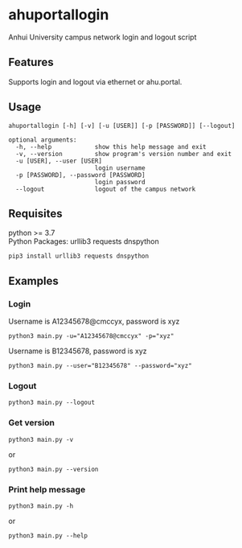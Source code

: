 # ahuportallogin

Anhui University campus network login and logout script  

## Features

Supports login and logout via ethernet or ahu.portal.  

## Usage
    ahuportallogin [-h] [-v] [-u [USER]] [-p [PASSWORD]] [--logout]

    optional arguments:  
      -h, --help            show this help message and exit  
      -v, --version         show program's version number and exit  
      -u [USER], --user [USER]  
                            login username  
      -p [PASSWORD], --password [PASSWORD]  
                            login password  
      --logout              logout of the campus network  

## Requisites

python >= 3.7  
Python Packages: urllib3 requests dnspython

    pip3 install urllib3 requests dnspython

## Examples

### Login

Username is A12345678@cmccyx, password is xyz  

    python3 main.py -u="A12345678@cmccyx" -p="xyz"

Username is B12345678, password is xyz  

    python3 main.py --user="B12345678" --password="xyz"

### Logout

    python3 main.py --logout

### Get version

    python3 main.py -v

or  

    python3 main.py --version

### Print help message

    python3 main.py -h

or  

    python3 main.py --help
